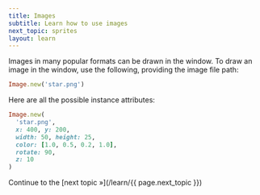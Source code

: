 ```yaml
---
title: Images
subtitle: Learn how to use images
next_topic: sprites
layout: learn
---
```


Images in many popular formats can be drawn in the window. To draw an image in the window, use the following, providing the image file path:

```ruby
Image.new('star.png')
```

Here are all the possible instance attributes:

```ruby
Image.new(
  'star.png',
  x: 400, y: 200,
  width: 50, height: 25,
  color: [1.0, 0.5, 0.2, 1.0],
  rotate: 90,
  z: 10
)
```

Continue to the [next topic »](/learn/{{ page.next_topic }})
